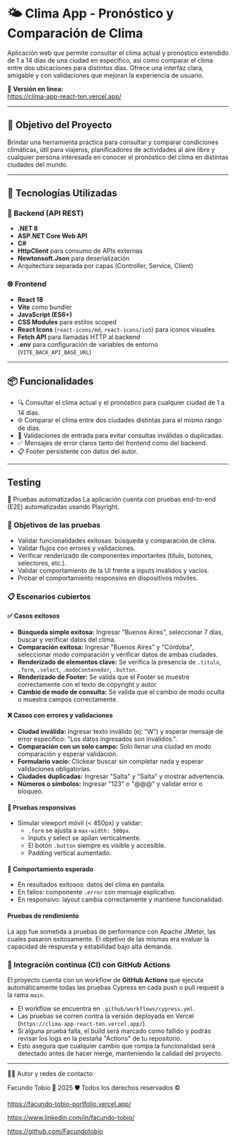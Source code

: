 # 🌤️ Clima App - Pronóstico y Comparación de Clima

Aplicación web que permite consultar el clima actual y pronóstico extendido de 1 a 14 días de una ciudad en específico, así como comparar el clima entre dos ubicaciones para distintos días. Ofrece una interfaz clara, amigable y con validaciones que mejoran la experiencia de usuario.

🔗 **Versión en línea:**  
https://clima-app-react-ten.vercel.app/

---

## 📌 Objetivo del Proyecto

Brindar una herramienta práctica para consultar y comparar condiciones climáticas, útil para viajeros, planificadores de actividades al aire libre y cualquier persona interesada en conocer el pronóstico del clima en distintas ciudades del mundo.

---

## 🚀 Tecnologías Utilizadas

### 🧠 Backend (API REST)
- **.NET 8**
- **ASP.NET Core Web API**
- **C#**
- **HttpClient** para consumo de APIs externas
- **Newtonsoft.Json** para deserialización
- Arquitectura separada por capas (Controller, Service, Client)

### 🌐 Frontend
- **React 18**
- **Vite** como bundler
- **JavaScript (ES6+)**
- **CSS Modules** para estilos scoped
- **React Icons** (`react-icons/md`, `react-icons/io5`) para íconos visuales
- **Fetch API** para llamadas HTTP al backend
- **.env** para configuración de variables de entorno (`VITE_BACK_API_BASE_URL`)

---

## 📦 Funcionalidades

- 🔍 Consultar el clima actual y el pronóstico para cualquier ciudad de 1 a 14 días.
- 🌐 Comparar el clima entre dos ciudades distintas para el mismo rango de días.
- 🚫 Validaciones de entrada para evitar consultas inválidas o duplicadas.
- ✅ Mensajes de error claros tanto del frontend como del backend.
- 📋 Footer persistente con datos del autor.

---

## Testing 

🧪 Pruebas automatizadas
La aplicación cuenta con pruebas end-to-end (E2E) automatizadas usando Playright.

### 🎯 Objetivos de las pruebas
- Validar funcionalidades exitosas: búsqueda y comparación de clima.
- Validar flujos con errores y validaciones.
- Verificar renderizado de componentes importantes (título, botones, selectores, etc.).
- Validar comportamiento de la UI frente a inputs inválidos y vacíos.
- Probar el comportamiento responsivo en dispositivos móviles.

### 📋 Escenarios cubiertos

#### ✅ Casos exitosos
- **Búsqueda simple exitosa:** Ingresar "Buenos Aires", seleccionar 7 días, buscar y verificar datos del clima.
- **Comparación exitosa:** Ingresar "Buenos Aires" y "Córdoba", seleccionar modo comparación y verificar datos de ambas ciudades.
- **Renderizado de elementos clave:** Se verifica la presencia de `.titulo`, `.form`, `.select`, `.modoContenedor`, `.button`.
- **Renderizado de Footer:** Se valida que el Footer se muestre correctamente con el texto de copyright y autor.
- **Cambio de modo de consulta:** Se valida que el cambio de modo oculta o muestra campos correctamente.

#### ❌ Casos con errores y validaciones
- **Ciudad inválida:** Ingresar texto inválido (ej: "W") y esperar mensaje de error específico: "Los datos ingresados son inválidos.".
- **Comparación con un solo campo:** Solo llenar una ciudad en modo comparación y esperar validación.
- **Formulario vacío:** Clickear buscar sin completar nada y esperar validaciones obligatorias.
- **Ciudades duplicadas:** Ingresar "Salta" y "Salta" y mostrar advertencia.
- **Números o símbolos:** Ingresar "123" o "@@@" y validar error o bloqueo.

#### 📱 Pruebas responsivas
- Simular viewport móvil (< 450px) y validar:
  - `.form` se ajusta a `max-width: 500px`.
  - Inputs y select se apilan verticalmente.
  - El botón `.button` siempre es visible y accesible.
  - Padding vertical aumentado.

#### 🧪 Comportamiento esperado
- En resultados exitosos: datos del clima en pantalla.
- En fallos: componente `.error` con mensaje explicativo.
- En responsivo: layout cambia correctamente y mantiene funcionalidad.

#### Pruebas de rendimiento
La app fue sometida a pruebas de performance con Apache JMeter, las cuales pasaron exitosamente.
El objetivo de las mismas era evaluar la capacidad de respuesta y estabilidad bajo alta demanda.

### 🤖 Integración continua (CI) con GitHub Actions

El proyecto cuenta con un workflow de **GitHub Actions** que ejecuta automáticamente todas las pruebas Cypress en cada push o pull request a la rama `main`.

- El workflow se encuentra en `.github/workflows/cypress.yml`.
- Las pruebas se corren contra la versión deployada en Vercel (`https://clima-app-react-ten.vercel.app/`).
- Si alguna prueba falla, el build será marcado como fallido y podrás revisar los logs en la pestaña "Actions" de tu repositorio.
- Esto asegura que cualquier cambio que rompa la funcionalidad será detectado antes de hacer merge, manteniendo la calidad del proyecto.

---

👨‍💻 Autor y redes de contacto

Facundo Tobio
📅 2025
🛡️ Todos los derechos reservados ©

https://facundo-tobio-portfolio.vercel.app/

https://www.linkedin.com/in/facundo-tobio/

https://github.com/Facundotobio